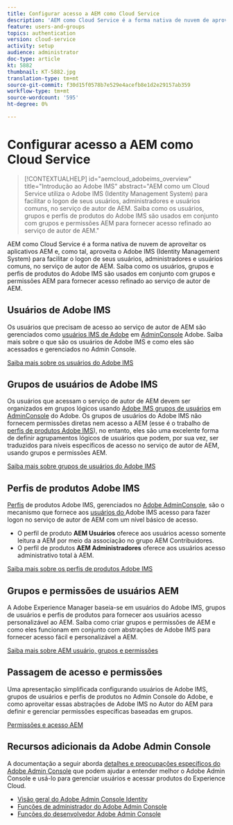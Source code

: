 ```yaml
---
title: Configurar acesso a AEM como Cloud Service
description: 'AEM como Cloud Service é a forma nativa de nuvem de aproveitar os aplicativos AEM e, como tal, aproveita o Adobe IMS (Identity Management System) para facilitar o logon de usuários, administradores e usuários comuns, no serviço de autor de AEM. Saiba como os usuários, grupos de usuários e perfis de produtos do Adobe IMS são usados em conjunto com grupos e permissões AEM para fornecer acesso específico ao autor do AEM.  '
feature: users-and-groups
topics: authentication
version: cloud-service
activity: setup
audience: administrator
doc-type: article
kt: 5882
thumbnail: KT-5882.jpg
translation-type: tm+mt
source-git-commit: f30d15f0578b7e529e4acefb8e1d2e29157ab359
workflow-type: tm+mt
source-wordcount: '595'
ht-degree: 0%

---
```



# Configurar acesso a AEM como Cloud Service

>[!CONTEXTUALHELP]
>id="aemcloud_adobeims_overview"
>title="Introdução ao Adobe IMS"
>abstract="AEM como um Cloud Service utiliza o Adobe IMS (Identity Management System) para facilitar o logon de seus usuários, administradores e usuários comuns, no serviço de autor de AEM. Saiba como os usuários, grupos e perfis de produtos do Adobe IMS são usados em conjunto com grupos e permissões AEM para fornecer acesso refinado ao serviço de autor de AEM."

AEM como Cloud Service é a forma nativa de nuvem de aproveitar os aplicativos AEM e, como tal, aproveita o Adobe IMS (Identity Management System) para facilitar o logon de seus usuários, administradores e usuários comuns, no serviço de autor de AEM. Saiba como os usuários, grupos e perfis de produtos do Adobe IMS são usados em conjunto com grupos e permissões AEM para fornecer acesso refinado ao serviço de autor de AEM.

## Usuários de Adobe IMS

Os usuários que precisam de acesso ao serviço de autor de AEM são gerenciados como [usuários IMS de Adobe](https://helpx.adobe.com/br/enterprise/using/set-up-identity.html) em [AdminConsole](https://adminconsole.adobe.com) Adobe. Saiba mais sobre o que são os usuários de Adobe IMS e como eles são acessados e gerenciados no Admin Console.

[Saiba mais sobre os usuários do Adobe IMS](./adobe-ims-users.md)

## Grupos de usuários de Adobe IMS

Os usuários que acessam o serviço de autor de AEM devem ser organizados em grupos lógicos usando [Adobe IMS grupos de usuários](https://helpx.adobe.com/enterprise/using/user-groups.html) em [AdminConsole](https://adminconsole.adobe.com) do Adobe. Os grupos de usuários do Adobe IMS não fornecem permissões diretas nem acesso a AEM (esse é o trabalho de [perfis de produtos Adobe IMS](#adobe-ims-product-profiles)), no entanto, eles são uma excelente forma de definir agrupamentos lógicos de usuários que podem, por sua vez, ser traduzidos para níveis específicos de acesso no serviço de autor de AEM, usando grupos e permissões AEM.

[Saiba mais sobre grupos de usuários do Adobe IMS](./adobe-ims-user-groups.md)

## Perfis de produtos Adobe IMS

[Perfis](https://helpx.adobe.com/enterprise/using/manage-permissions-and-roles.html) de produtos Adobe IMS, gerenciados no  [Adobe AdminConsole](https://adminconsole.adobe.com), são o mecanismo que fornece aos  [usuários do ](#adobe-ims-users) Adobe IMS acesso para fazer logon no serviço de autor de AEM com um nível básico de acesso.

+ O perfil de produto __AEM Usuários__ oferece aos usuários acesso somente leitura a AEM por meio da associação no grupo AEM Contribuidores.
+ O perfil de produtos __AEM Administradores__ oferece aos usuários acesso administrativo total à AEM.

[Saiba mais sobre os perfis de produtos Adobe IMS](./adobe-ims-product-profiles.md)

## Grupos e permissões de usuários AEM

A Adobe Experience Manager baseia-se em usuários do Adobe IMS, grupos de usuários e perfis de produtos para fornecer aos usuários acesso personalizável ao AEM. Saiba como criar grupos e permissões de AEM e como eles funcionam em conjunto com abstrações de Adobe IMS para fornecer acesso fácil e personalizável a AEM.

[Saiba mais sobre AEM usuário, grupos e permissões](./aem-users-groups-and-permissions.md)

## Passagem de acesso e permissões

Uma apresentação simplificada configurando usuários de Adobe IMS, grupos de usuários e perfis de produtos no Admin Console do Adobe, e como aproveitar essas abstrações de Adobe IMS no Autor do AEM para definir e gerenciar permissões específicas baseadas em grupos.

[Permissões e acesso AEM](./walk-through.md)

## Recursos adicionais da Adobe Admin Console

A documentação a seguir aborda [detalhes e preocupações específicos do Adobe Admin Console](https://adminconsole.adobe.com) que podem ajudar a entender melhor o Adobe Admin Console e usá-lo para gerenciar usuários e acessar produtos do Experience Cloud.

+ [Visão geral do Adobe Admin Console Identity](https://helpx.adobe.com/enterprise/using/identity.html)
+ [Funções de administrador do Adobe Admin Console](https://helpx.adobe.com/enterprise/using/admin-roles.html)
+ [Funções do desenvolvedor Adobe Admin Console](https://helpx.adobe.com/enterprise/using/manage-developers.html)